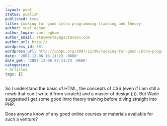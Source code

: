 ```yaml
---
layout: post
status: publish
published: true
title: Looking for good intro programming training and theory
author: vuel egham
author_login: vuel egham
author_email: steve@stevegsutavson.com
author_url: http://
wordpress_id: 381
wordpress_url: http://uphpu.org/2007/12/06/looking-for-good-intro-programming-training-and-theory/
date: '2007-12-06 16:11:23 -0600'
date_gmt: '2007-12-06 22:11:23 -0600'
categories:
- Articles
tags: []
---
```

<p>So I understand the basic of HTML, the concepts of CSS (even if I am still a newb that can't write it from scratch) and a master of design (;)). But Wade suggested I get some good intro theory training before diving straight into PHP.</p>
<p>Does anyone know of any good online courses or materials available for such a venture?</p>
